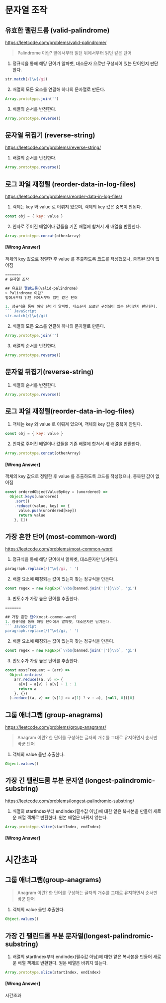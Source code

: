 
# 문자열 조작

## 유효한 팰린드롬 (valid-palindrome)

https://leetcode.com/problems/valid-palindrome/

> Palindrome 이란?
> 앞에서부터 읽던 뒤에서부터 읽던 같은 단어

1. 정규식을 통해 해당 단어가 알파벳, 대소문자 으로만 구성되어 있는 단어인지 판단한다.

```JavaScript
str.match(/[\w]/gi)
```

2. 배열의 모든 요소를 연결해 하나의 문자열로 만든다.

```JavaScript
Array.prototype.join('')
```

3. 배열의 순서를 반전한다.

```JavaScript
Array.prototype.reverse()
```

## 문자열 뒤집기 (reverse-string)

https://leetcode.com/problems/reverse-string/

1. 배열의 순서를 반전한다.

```JavaScript
Array.prototype.reverse()
```

## 로그 파일 재정렬 (reorder-data-in-log-files)

https://leetcode.com/problems/reorder-data-in-log-files/

1. 객체는 key 와 value 로 이뤄져 있으며, 객체의 key 값은 중복이 안된다.

```JavaScript
const obj = { key: value }
```

2. 인자로 주어진 배열이나 값들을 기존 배열에 합쳐서 새 배열을 반환한다.

```JavaScript
Array.prototype.concat(otherArray)
```

#### [Wrong Answer]

객체의 key 값으로 정렬한 후 value 를 추출하도록 코드를 작성했으나, 중복된 값이 없어짐

```JavaScript
=======
# 문자열 조작 

## 유효한 팰린드롬(valid-palindrome)
> Palindrome 이란? 
앞에서부터 읽던 뒤에서부터 읽던 같은 단어

1. 정규식을 통해 해당 단어가 알파벳, 대소문자 으로만 구성되어 있는 단어인지 판단한다.  
``` JavaScript
str.match(/[\w]/gi)
```


2. 배열의 모든 요소를 연결해 하나의 문자열로 만든다. 
``` JavaScript
Array.prototype.join('')
```


3. 배열의 순서를 반전한다. 
``` JavaScript
Array.prototype.reverse()
```


## 문자열 뒤집기(reverse-string)
1. 배열의 순서를 반전한다. 
``` JavaScript
Array.prototype.reverse()
```


## 로그 파일 재정렬(reorder-data-in-log-files)
1. 객체는 key 와 value 로 이뤄져 있으며, 객체의 key 값은 중복이 안된다. 
``` JavaScript
const obj = { key: value }
```


2. 인자로 주어진 배열이나 값들을 기존 배열에 합쳐서 새 배열을 반환한다. 
``` JavaScript
Array.prototype.concat(otherArray)
```


#### [Wrong Answer]

객체의 key 값으로 정렬한 후 value 를 추출하도록 코드를 작성했으나, 중복된 값이 없어짐
``` JavaScript
const orderedObjectValueByKey = (unordered) =>
  Object.keys(unordered)
    .sort()
    .reduce((value, key) => {
      value.push(unordered[key])
      return value
    }, [])
```


## 가장 흔한 단어 (most-common-word)

https://leetcode.com/problems/most-common-word

1. 정규식을 통해 해당 단어에서 알파벳, 대소문자만 남겨둔다.

```JavaScript
paragraph.replace(/[^\w]/gi, ' ')
```

2. 배열 요소에 매칭되는 값이 있는지 찾는 정규식을 만든다.

```JavaScript
const regex = new RegExp(`\\b${banned.join('|')}\\b`, 'gi')
```

3. 빈도수가 가장 높은 단어를 추출한다.

```JavaScript
=======

## 가장 흔한 단어(most-common-word)
1. 정규식을 통해 해당 단어에서 알파벳, 대소문자만 남겨둔다.
``` JavaScript
paragraph.replace(/[^\w]/gi, ' ')
```


2. 배열 요소에 매칭되는 값이 있는지 찾는 정규식을 만든다.
``` JavaScript
const regex = new RegExp(`\\b${banned.join('|')}\\b`, 'gi')
```


3. 빈도수가 가장 높은 단어를 추출한다.
``` JavaScript
const mostFrequent = (arr) =>
  Object.entries(
    arr.reduce((a, v) => {
      a[v] = a[v] ? a[v] + 1 : 1
      return a
    }, {})
  ).reduce((a, v) => (v[1] >= a[1] ? v : a), [null, 0])[0]
```

## 그룹 애너그램 (group-anagrams)

https://leetcode.com/problems/group-anagrams/

> Anagram 이란?
> 한 단어를 구성하는 글자의 개수를 그대로 유지하면서 순서만 바꾼 단어

1. 객체의 value 들만 추출한다.

```JavaScript
Object.values()
```

## 가장 긴 팰린드롬 부분 문자열 (longest-palindromic-substring)

https://leetcode.com/problems/longest-palindromic-substring/

1. 배열의 startIndex부터 endIndex(필수값 아님)에 대한 얕은 복사본을 만들어 새로운 배열 객체로 반환한다. 원본 배열은 바뀌지 않는다.

```JavaScript
Array.prototype.slice(startIndex, endIndex)
```

#### [Wrong Answer]

시간초과
=======

## 그룹 애너그램(group-anagrams)
> Anagram 이란? 
한 단어를 구성하는 글자의 개수를 그대로 유지하면서 순서만 바꾼 단어

1. 객체의 value 들만 추출한다.
``` JavaScript
Object.values()
```


## 가장 긴 팰린드롬 부분 문자열(longest-palindromic-substring)
1. 배열의 startIndex부터 endIndex(필수값 아님)에 대한 얕은 복사본을 만들어 새로운 배열 객체로 반환한다. 원본 배열은 바뀌지 않는다.
``` JavaScript
Array.prototype.slice(startIndex, endIndex)
```


#### [Wrong Answer]

시간초과
